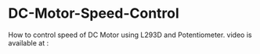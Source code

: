 # DC-Motor-Speed-Control
How to control speed of DC Motor using L293D and Potentiometer. video is available at :
